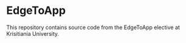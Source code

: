 # EdgeToApp
This repository contains source code from the EdgeToApp elective at Krisitiania University.